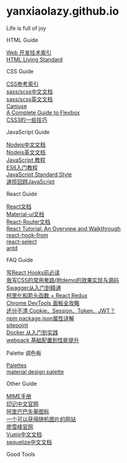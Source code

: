 # yanxiaolazy.github.io
<!DOCTYPE html>
<html lang="en">
<head>
    <meta charset="UTF-8">
    <meta name="viewport" content="width=device-width, initial-scale=1.0">
    <link rel="stylesheet" href="./index.css">
</head>
<body>
    <div class="containter" id="box">
        <p>Life is full of joy</p>
        <div class="html">
            <p>HTML Guide</p>
            <a href="https://developer.mozilla.org/zh-CN/docs/Web"><span>Web 开发技术索引</span></a><br/>
            <a href="https://html.spec.whatwg.org/multipage/"><span>HTML Living Standard</span></a><br/>
        </div>
        <div class="css">
            <p>CSS Guide</p>
            <a href="https://developer.mozilla.org/zh-CN/docs/Web/CSS/Reference"><span>CSS参考索引</span></a><br/>
            <a href="https://www.sass.hk/guide/"><span>sass/scss中文文档</span></a><br/>
            <a href="https://sass-lang.com/guide"><span>sass/scss英文文档</span></a><br/>
            <a href="https://caniuse.com/"><span>Caniuse</span></a><br/>
            <a href="https://css-tricks.com/snippets/css/a-guide-to-flexbox/"><span>A Complete Guide to Flexbox</span></a><br/>
            <a href="https://www.w3cplus.com/CSS3"><span>CSS3的一些技巧</span></a><br/>
        </div>
        <div class="javascript">
            <p>JavaScript Guide</p>
            <a href="http://nodejs.cn/api/"><span>Nodejs中文文档</span></a><br/>
            <a href="https://nodejs.org/dist/latest-v12.x/docs/api/"><span>Nodejs英文文档</span></a><br/>
            <a href="https://wangdoc.com/javascript/"><span>JavaScript 教程</span></a><br/>
            <a href="https://es6.ruanyifeng.com/"><span>ES6入门教程</span></a><br/>
            <a href="https://standardjs.com/"><span>JavaScript Standard Style</span></a><br/>
            <a href="https://developer.mozilla.org/zh-CN/docs/Web/JavaScript/A_re-introduction_to_JavaScript"><span>速揽回顾JavaScript</span></a><br/>
        </div>
        <div class="react">
            <p>React Guide</p>
            <a href="https://zh-hans.reactjs.org/docs/getting-started.html"><span>React文档</span></a><br/>
            <a href="https://material-ui.com/zh/getting-started/installation/"><span>Material-ui文档</span></a><br/>
            <a href="https://reactrouter.com/web/example/basic"><span>React-Router文档</span></a><br/>
            <a href="https://www.taniarascia.com/getting-started-with-react/"><span>React Tutorial: An Overview and Walkthrough</span></a><br/>
            <a href="https://react-hook-form.com/zh/get-started/"><span>react-hook-from</span></a><br/>
            <a href="https://react-select.com/props"><span>react-select</span></a><br/>
            <a href="https://ant.design/components/overview-cn/"><span>antd</span></a><br/>
        </div>
        <div class="faq">
            <p>FAQ Guide</p>
            <a href="https://zhuanlan.zhihu.com/p/113216415"><span>写React Hooks前必读</span></a><br/>
            <a href="https://zhuanlan.zhihu.com/p/158672754"><span>我写CSS的常用套路(附demo的效果实现与源码</span></a><br/>
            <a href="https://blog.csdn.net/lucky373125/article/details/80471525?utm_source=app"><span>Swagger从入门到精通</span></a><br/>
            <a href="https://zhuanlan.zhihu.com/p/33374547"><span>柯里化和箭头函数 + React Redux</span></a><br/>
            <a href="https://mp.weixin.qq.com/s/ebFTfZjfyo3SWhYJdC-q-A"><span>Chrome DevTools 面板全攻略</span></a><br/>
            <a href="https://mp.weixin.qq.com/s/Gqfm9X0vrCidc6UQ1hwasA"><span>还分不清 Cookie、Session、Token、JWT？</span></a><br/>
            <a href="https://www.cnblogs.com/tzyy/p/5193811.html"><span>npm package.json属性详解</span></a><br/>
            <a href="https://www.sitepoint.com/node-js-interview-questions/"><span>sitepoint</span></a><br/>
            <a href="https://mp.weixin.qq.com/s/ne6s4PNhnqHDo1PietsJWw"><span>Docker 从入门到实践</span></a><br/>
            <a href="https://www.juejin.im/post/6874968805542461453"><span>webpack 基础配置到性能提升</span></a><br/>
        </div>
        <div class="palette">
            <p>Palette 调色板</p>
            <a href="https://flatuicolors.com/"><span>Palettes</span></a><br/>
            <a href="https://www.materialpalette.com/"><span>material design palette</span></a><br/>
        </div>
        <div class="other">
            <p>Other Guide</p>
            <a href="https://www.w3school.com.cn/media/media_mimeref.asp"><span>MIME手册</span></a><br/>
            <a href="https://www.docschina.org/"><span>印记中文官网</span></a><br/>
            <a href="https://www.iconfont.cn/"><span>阿里巴巴矢量图标</span></a><br/>
            <a href="https://picsum.photos/"><span>一个可以获得随机图片的网站</span></a><br/>
            <a href="https://www.liaoxuefeng.com/"><span>廖雪峰官网</span></a><br/>
            <a href="https://cn.vuejs.org/v2/guide/syntax.html"><span>Vuejs中文文档</span></a><br/>
            <a href="https://www.sequelize.com.cn/"><span>sequelize中文文档</span></a><br/>
        </div>
        <div>
            <p>Good Tools</p>
        </div>
    </div>
</body>
</html>



